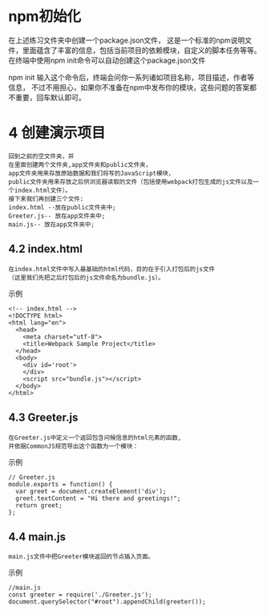 
# npm初始化

在上述练习文件夹中创建一个package.json文件，
这是一个标准的npm说明文件，里面蕴含了丰富的信息，包括当前项目的依赖模块，自定义的脚本任务等等。
在终端中使用npm init命令可以自动创建这个package.json文件

npm init
输入这个命令后，终端会问你一系列诸如项目名称，项目描述，作者等信息，
不过不用担心，如果你不准备在npm中发布你的模块，这些问题的答案都不重要，回车默认即可。





# 4 创建演示项目

    回到之前的空文件夹，并
    在里面创建两个文件夹,app文件夹和public文件夹，
    app文件夹用来存放原始数据和我们将写的JavaScript模块，
    public文件夹用来存放之后供浏览器读取的文件（包括使用webpack打包生成的js文件以及一个index.html文件）。
    接下来我们再创建三个文件:
    index.html --放在public文件夹中;
    Greeter.js-- 放在app文件夹中;
    main.js-- 放在app文件夹中;


## 4.2 index.html

    在index.html文件中写入最基础的html代码，目的在于引入打包后的js文件
    （这里我们先把之后打包后的js文件命名为bundle.js）。

示例

    <!-- index.html -->
    <!DOCTYPE html>
    <html lang="en">
      <head>
        <meta charset="utf-8">
        <title>Webpack Sample Project</title>
      </head>
      <body>
        <div id='root'>
        </div>
        <script src="bundle.js"></script>
      </body>
    </html>

## 4.3 Greeter.js

    在Greeter.js中定义一个返回包含问候信息的html元素的函数,
    并依据CommonJS规范导出这个函数为一个模块：

示例

    // Greeter.js
    module.exports = function() {
      var greet = document.createElement('div');
      greet.textContent = "Hi there and greetings!";
      return greet;
    };


## 4.4 main.js

    main.js文件中把Greeter模块返回的节点插入页面。
    
示例

    //main.js 
    const greeter = require('./Greeter.js');
    document.querySelector("#root").appendChild(greeter());